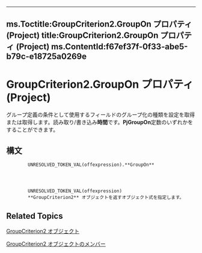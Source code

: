 

---
ms.Toctitle:GroupCriterion2.GroupOn プロパティ (Project)
title:GroupCriterion2.GroupOn プロパティ (Project)
ms.ContentId:f67ef37f-0f33-abe5-b79c-e18725a0269e
---
# GroupCriterion2.GroupOn プロパティ (Project)




グループ定義の条件として使用するフィールドのグループ化の種類を設定を取得または取得します。読み取り/書き込み**時間**です。**PjGroupOn**定数のいずれかをすることができます。

## 構文

            UNRESOLVED_TOKEN_VAL(offexpression).**GroupOn**




            UNRESOLVED_TOKEN_VAL(offexpression)
            **GroupCriterion2** オブジェクトを返すオブジェクト式を指定します。



## Related Topics

[GroupCriterion2 オブジェクト](06047a9d-a9db-43e0-e759-e24560da7128.md)

[GroupCriterion2 オブジェクトのメンバー](c18e9700-62e4-754e-e8d6-49aa97b97ab1.md)





